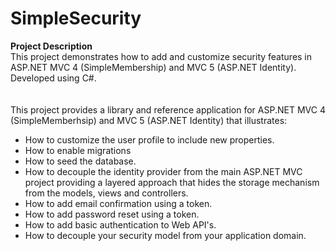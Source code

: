 # SimpleSecurity
<div class="wikidoc"><b>Project Description</b><br />This project demonstrates how to add and customize security features in ASP.NET MVC 4 &#40;SimpleMembership&#41; and MVC 5 &#40;ASP.NET Identity&#41;. Developed using C&#35;.<br /><br /><br />This project provides a library and reference application for ASP.NET MVC 4 (SimpleMemberhsip) and MVC 5 (ASP.NET Identity) that  illustrates:<br />
<ul><li>How to customize the user profile to include new properties.</li>
<li>How to enable migrations</li>
<li>How to seed the database.</li>
<li>How to decouple the identity provider from the main ASP.NET MVC  project providing a layered approach that hides the storage mechanism from the models, views and controllers.</li>
<li>How to add email confirmation using a token.</li>
<li>How to add password reset using a token.</li>
<li>How to add basic authentication to Web API&#39;s.</li>
<li>How to decouple your security model from your application domain.</li></ul></div><div class="ClearBoth"></div>

